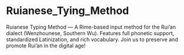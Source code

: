 # Ruianese_Tying_Method
Ruianese Typing Method — A Rime-based input method for the Rui’an dialect (Wenzhounese, Southern Wu). Features full phonetic support, standardized Latinization, and rich vocabulary. Join us to preserve and promote Rui’an in the digital age!
